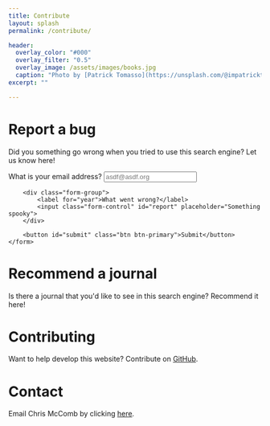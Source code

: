 ```yaml
---
title: Contribute
layout: splash
permalink: /contribute/

header:
  overlay_color: "#000"
  overlay_filter: "0.5"  
  overlay_image: /assets/images/books.jpg
  caption: "Photo by [Patrick Tomasso](https://unsplash.com/@impatrickt) on [Unsplash](https://unsplash.com/)"
excerpt: ""

---
```


<link rel="stylesheet" href="https://stackpath.bootstrapcdn.com/bootstrap/4.2.1/css/bootstrap.min.css"
          integrity="sha384-GJzZqFGwb1QTTN6wy59ffF1BuGJpLSa9DkKMp0DgiMDm4iYMj70gZWKYbI706tWS" crossorigin="anonymous">


# Report a bug
Did you something go wrong when you tried to use this search engine? Let us know here!

<div class="container mt-5 mb-5">
    <form>
        <div class="form-group">
            <label for="title">What is your email address?</label>
            <input class="form-control" id="email"
                   placeholder="asdf@asdf.org">
        </div>

        <div class="form-group">
            <label for="year">What went wrong?</label>
            <input class="form-control" id="report" placeholder="Something spooky">
        </div>

        <button id="submit" class="btn btn-primary">Submit</button>
    </form>
</div>

# Recommend a journal
Is there a journal that you'd like to see in this search engine? Recommend it here!

# Contributing
Want to help develop this website? Contribute on [GitHub](https://github.com/THREDgroup/search-engineering-design).

# Contact
Email Chris McComb by clicking [here](mailto:mccomb@psu.edu).

<script src="https://code.jquery.com/jquery-3.5.0.js" integrity="sha256-r/AaFHrszJtwpe+tHyNi/XCfMxYpbsRg2Uqn0x3s2zc="
        crossorigin="anonymous"></script>
<script src="https://cdnjs.cloudflare.com/ajax/libs/popper.js/1.14.6/umd/popper.min.js"
        integrity="sha384-wHAiFfRlMFy6i5SRaxvfOCifBUQy1xHdJ/yoi7FRNXMRBu5WHdZYu1hA6ZOblgut"
        crossorigin="anonymous"></script>
<script src="https://stackpath.bootstrapcdn.com/bootstrap/4.2.1/js/bootstrap.min.js"
        integrity="sha384-B0UglyR+jN6CkvvICOB2joaf5I4l3gm9GU6Hc1og6Ls7i6U/mkkaduKaBhlAXv9k"
        crossorigin="anonymous"></script>
<script>
    function commit_to_github(event) {
        event.preventDefault();

        function clean_non_ascii(stringystring) {
            return stringystring.replace("’", "'").replace("”", '"').replace("“", '"');
        }

        // Get the details
        let title = clean_non_ascii($("#title").val());
        let authors = clean_non_ascii($("#authors").val());
        let type = clean_non_ascii($("#type").val());
        let venue = clean_non_ascii($("#venue").val());
        let year = clean_non_ascii($("#year").val());
        let abstract = clean_non_ascii($("#abstract").val());

        // Set filename
        let filename = year + "-01-01-" + title.replace(/[^A-Za-z0-9]/g, '') + ".md";

        // Format file contents
        let data = '---\n';
        data += 'layout: pub\n';
        data += "type: " + type + "\n";
        data += 'title: "' + title + '"\n';
        data += 'authors: ["' + authors.split(", ").join(",").split(",").join('", "') + '"]\n';
        data += 'venue: ' + venue + "\n";
        data += 'year: ' + year + '\n';
        data += 'accepted: true\n---\n';
        data += abstract;

        console.log(filename);
        console.log(data);

        // Check encoding
        let clean = false;
        let encoded = '';
        try {
            encoded = window.btoa(data);
            clean = true;
        }
        catch(err) {
            clean = false;
            $(".container").prepend("<div class=\"alert alert-danger alert-dismissible\">\n" +
                "    <a href=\"#\" class=\"close\" data-dismiss=\"alert\" aria-label=\"close\">&times;</a>\n" +
                "    <strong>Oops!</strong> There's something wrong with the information that you entered.\n" +
                "<br/><code>" + err.message + "</code>" +
                "  </div>");
        }

        if(clean) {
            $.ajax({
                url: 'https://api.github.com/repos/thredgroup/thredgroup.github.io/contents/_posts/' + filename,
                headers: {'Authorization': 'token THIS_IS_THE_TOKEN'},
                type: "PUT",
                data: '{"message": "New paper", "content": "' + encoded + '"}',
                success: function (results) {
                    $(".container").prepend("<div class=\"alert alert-success alert-dismissible\">\n" +
                        "    <a href=\"#\" class=\"close\" data-dismiss=\"alert\" aria-label=\"close\">&times;</a>\n" +
                        "    <strong>Success!</strong> A new publication was successfully added to the website.\n" +
                        "  </div>");
                    $("html, body").animate({scrollTop: 0}, "slow");

                    // Clear
                    $("#title").val("");
                    $("#authors").val("");
                    $("#venue").val("");
                    $("#year").val("");
                    $("#abstract").val("");
                },
                error: function (results) {
                    $(".container").prepend("<div class=\"alert alert-danger alert-dismissible\">\n" +
                        "    <a href=\"#\" class=\"close\" data-dismiss=\"alert\" aria-label=\"close\">&times;</a>\n" +
                        "    <strong>Oops!</strong> There was an issues adding this publication to the website.\n" +
                        "  </div>");
                    $("html, body").animate({scrollTop: 0}, "slow");
                }
            });
        }

    }

    $("#submit").on('click', commit_to_github)

</script>
